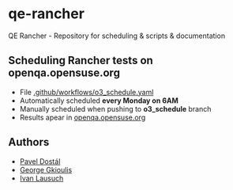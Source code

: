 # qe-rancher

QE Rancher - Repository for scheduling & scripts & documentation

## Scheduling Rancher tests on openqa.opensuse.org
 * File [.github/workflows/o3_schedule.yaml](.github/workflows/o3_schedule.yaml)
 * Automatically scheduled **every Monday on 6AM**
 * Manually scheduled when pushing to **o3_schedule** branch
 * Results apear in [openqa.opensuse.org](https://openqa.opensuse.org/group_overview/78)
 
## Authors
 * [Pavel Dostál](http://github.com/pdostal)
 * [George Gkioulis](https://github.com/ggkioulis)
 * [Ivan Lausuch](https://github.com/ilausuch)
 
